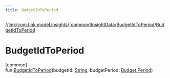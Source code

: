 ```yaml
---
title: BudgetIdToPeriod
---
```

//[link](../../../../index.html)/[com.tink.model.insights](../../index.html)/[[common]InsightData](../index.html)/[BudgetIdToPeriod](index.html)/[BudgetIdToPeriod](-budget-id-to-period.html)



# BudgetIdToPeriod



[common]\
fun [BudgetIdToPeriod](-budget-id-to-period.html)(budgetId: [String](https://kotlinlang.org/api/latest/jvm/stdlib/kotlin/-string/index.html), budgetPeriod: [Budget.Period](../../../com.tink.model.budget/[common]-budget/-period/index.html))




